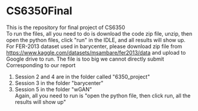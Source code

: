 # CS6350Final
This is the repository for final project of CS6350<br />
To run the files, all you need to do is download the code zip file, unzip, then open the python files, click "run" in the IDLE, and all results will show up.<br />
For FER-2013 dataset used in barycenter, please download zip file from https://www.kaggle.com/datasets/msambare/fer2013/data and upload to Google drive to run. The file is too big we cannot directly submit<br />
Corresponding to our report<br />
1. Session 2 and 4 are in the folder called "6350_project"<br />
2. Session 3 in the folder "barycenter"<br />
3. Session 5 in the folder "wGAN"<br />
Again, all you need to run is "open the python file, then click run, all the results will show up"<br />

